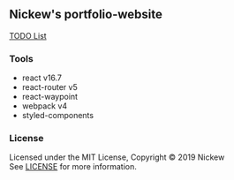 ## Nickew's portfolio-website

[TODO List](https://github.com/Nickew/nickew.github.io/blob/dev/TODO)

### Tools

- react v16.7
- react-router v5
- react-waypoint
- webpack v4
- styled-components

### License

Licensed under the MIT License, Copyright © 2019 Nickew  
See [LICENSE](https://github.com/Nickew/nickew.github.io/blob/dev/LICENSE) for
more information.
